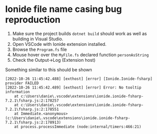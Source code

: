 # Ionide file name casing bug reproduction

1) Make sure the project builds `dotnet build` should work as well as building in Visual Studio.
2) Open VSCode with Ionide extension installed.
3) Browse the `Program.fs` file
4) Mouse hover over the `MyFile.fs` declared function `personAsString`
5) Check the Output->Log (Extension host)

Something similar to this should be shown

```
[2022-10-26 11:45:42.488] [exthost] [error] [Ionide.Ionide-fsharp] provider FAILED
[2022-10-26 11:45:42.489] [exthost] [error] Error: No tooltip information
	at c:\Users\danie\.vscode\extensions\ionide.ionide-fsharp-7.2.1\fsharp.js:2:178257
	at c:\Users\danie\.vscode\extensions\ionide.ionide-fsharp-7.2.1\fsharp.js:2:178551
	at Immediate.<anonymous> (c:\Users\danie\.vscode\extensions\ionide.ionide-fsharp-7.2.1\fsharp.js:2:178913)
	at process.processImmediate (node:internal/timers:466:21)
```